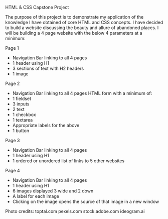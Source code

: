 HTML & CSS Capstone Project

The purpose of this project is to demonstrate my application of the knowledge I have obtained of core HTML and CSS concepts.  I have decided to build a website discussing the beauty and allure of abandoned places.  I will be building a 4 page website with the below 4 parameters at a minimum:

Page 1
- Navigation Bar linking to all 4 pages
- 1 header using H1
- 3 sections of text with H2 headers
- 1 image

Page 2
- Navigation Bar linking to all 4 pages
HTML form with a minimum of:
- 1 fieldset
- 3 inputs
- 2 text
- 1 checkbox
- 1 textarea
- Appropriate labels for the above
- 1 button

Page 3
- Navigation Bar linking to all 4 pages
- 1 header using H1
- 1 ordered or unordered list of links to 5 other websites

Page 4
- Navigation Bar linking to all 4 pages
- 1 header using H1
- 6 images displayed 3 wide and 2 down
- A label for each image
- Clicking on the image opens the source of that image in a new window

Photo credits:  toptal.com
                pexels.com
                stock.adobe.com
                ideogram.ai
